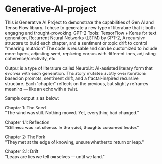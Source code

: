 # Generative-AI-project
This is  Generative AI Project to demonstrate the capabilities of Gen AI and TensorFlow library. I chose to generate a new type of literature that is both engaging and thought-provoking.
GPT-2
Tools: TensorFlow + Keras for text generation, Recurrent Neural Networks (LSTM) by GPT-2, A recursive structure to build each chapter, and a sentiment or topic drift to control "meaning mutation"
The code is reusable and can be customized to include more layers, adjusting seed, replacing corpus with different lines, adjusting coherence/creativity, etc

Output is a type of literature called NeuroLit: AI-assisted literary form that evolves with each generation. The story mutates subtly over iterations based on prompts, sentiment drift, and a fractal-inspired recursive structure. Each "chapter" reflects on the previous, but slightly reframes meaning — like an echo with a twist.

Sample output is as below:

Chapter 1: The Seed  
"The wind was still. Nothing moved. Yet, everything had changed."

Chapter 1.1: Reflection  
"Stillness was not silence. In the quiet, thoughts screamed louder."

Chapter 2: The Fork  
"They met at the edge of knowing, unsure whether to return or leap."

Chapter 2.1: Drift  
"Leaps are lies we tell ourselves — until we land."
